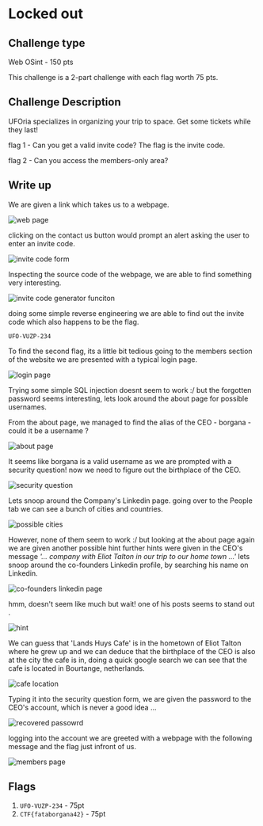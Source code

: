 # Locked out

## Challenge type 

Web OSint - 150 pts

This challenge is a 2-part challenge with each flag worth 75 pts.

## Challenge Description

UFOria specializes in organizing your trip to space. Get some tickets while they last!

flag 1 - Can you get a valid invite code? The flag is the invite code.

flag 2 - Can you access the members-only area?

## Write up

We are given a link which takes us to a webpage.

![web page](res/webpage.jpg)

clicking on the contact us button would prompt an alert asking the user to enter an invite code.

![invite code form](res/invitecodeform.jpg)

Inspecting the source code of the webpage, we are able to find something very interesting.

![invite code generator funciton](res/invitecodegen.jpg)

doing some simple reverse engineering we are able to find out the invite code which also happens to be the flag.

```
UFO-VUZP-234
```

To find the second flag, its a little bit tedious going to the members section of the website we are presented with a typical login page. 

![login page](res/loginpage.jpg)

Trying some simple SQL injection doesnt seem to work :/ but the forgotten password seems interesting, lets look around the about page for possible usernames.

From the about page, we managed to find the alias of the CEO - borgana - could it be a username ? 

![about page](res/aboutpage.jpg)

It seems like borgana is a valid username as we are prompted with a security question! now we need to figure out the birthplace of the CEO.

![security question](res/securityquestion.jpg)

Lets snoop around the Company's Linkedin page. going over to the People tab we can see a bunch of cities and countries.

![possible cities](res/possiblecities.jpg)

However, none of them seem to work :/ but looking at the about page again we are given another possible hint further hints were given in the CEO's message _'... company with Eliot Talton in our trip to our home town ...'_ lets snoop around the co-founders Linkedin profile, by searching his name on Linkedin.

![co-founders linkedin page](res/cofounderlinkedin.jpg)

hmm, doesn't seem like much but wait! one of his posts seems to stand out .

![hint](res/hint.jpg)

We can guess that 'Lands Huys Cafe' is in the hometown of Eliot Talton where he grew up and we can deduce that the birthplace of the CEO is also at the city the cafe is in, doing a quick google search we can see that the cafe is located in Bourtange, netherlands.

![cafe location](res/cafelocation.jpg)

Typing it into the security question form, we are given the password to the CEO's account, which is never a good idea ...

![recovered passowrd](res/recoveredpwd.jpg)

logging into the account we are greeted with a webpage with the following message and the flag just infront of us.

![members page](res/memberspage.jpg)

## Flags

1. `UFO-VUZP-234` - 75pt
2.  `CTF{fataborgana42}` - 75pt